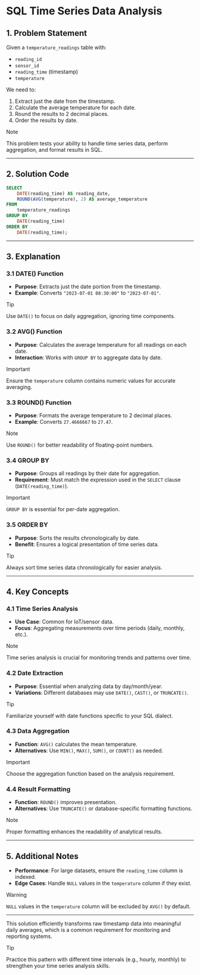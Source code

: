 # SQL Time Series Data Analysis  

## 1. **Problem Statement**  
Given a `temperature_readings` table with:  
- `reading_id`  
- `sensor_id`  
- `reading_time` (timestamp)  
- `temperature`  

We need to:  
1. Extract just the date from the timestamp.  
2. Calculate the average temperature for each date.  
3. Round the results to 2 decimal places.  
4. Order the results by date.  

> [!NOTE]  
> This problem tests your ability to handle time series data, perform aggregation, and format results in SQL.  

---

## 2. **Solution Code**  
```sql
SELECT
    DATE(reading_time) AS reading_date,
    ROUND(AVG(temperature), 2) AS average_temperature
FROM
    temperature_readings
GROUP BY
    DATE(reading_time)
ORDER BY
    DATE(reading_time);
```  

---

## 3. **Explanation**  

### 3.1 **DATE() Function**  
- **Purpose**: Extracts just the date portion from the timestamp.  
- **Example**: Converts `"2023-07-01 08:30:00"` to `"2023-07-01"`.  

> [!TIP]  
> Use `DATE()` to focus on daily aggregation, ignoring time components.  

### 3.2 **AVG() Function**  
- **Purpose**: Calculates the average temperature for all readings on each date.  
- **Interaction**: Works with `GROUP BY` to aggregate data by date.  

> [!IMPORTANT]  
> Ensure the `temperature` column contains numeric values for accurate averaging.  

### 3.3 **ROUND() Function**  
- **Purpose**: Formats the average temperature to 2 decimal places.  
- **Example**: Converts `27.4666667` to `27.47`.  

> [!NOTE]  
> Use `ROUND()` for better readability of floating-point numbers.  

### 3.4 **GROUP BY**  
- **Purpose**: Groups all readings by their date for aggregation.  
- **Requirement**: Must match the expression used in the `SELECT` clause (`DATE(reading_time)`).  

> [!IMPORTANT]  
> `GROUP BY` is essential for per-date aggregation.  

### 3.5 **ORDER BY**  
- **Purpose**: Sorts the results chronologically by date.  
- **Benefit**: Ensures a logical presentation of time series data.  

> [!TIP]  
> Always sort time series data chronologically for easier analysis.  

---

## 4. **Key Concepts**  

### 4.1 **Time Series Analysis**  
- **Use Case**: Common for IoT/sensor data.  
- **Focus**: Aggregating measurements over time periods (daily, monthly, etc.).  

> [!NOTE]  
> Time series analysis is crucial for monitoring trends and patterns over time.  

### 4.2 **Date Extraction**  
- **Purpose**: Essential when analyzing data by day/month/year.  
- **Variations**: Different databases may use `DATE()`, `CAST()`, or `TRUNCATE()`.  

> [!TIP]  
> Familiarize yourself with date functions specific to your SQL dialect.  

### 4.3 **Data Aggregation**  
- **Function**: `AVG()` calculates the mean temperature.  
- **Alternatives**: Use `MIN()`, `MAX()`, `SUM()`, or `COUNT()` as needed.  

> [!IMPORTANT]  
> Choose the aggregation function based on the analysis requirement.  

### 4.4 **Result Formatting**  
- **Function**: `ROUND()` improves presentation.  
- **Alternatives**: Use `TRUNCATE()` or database-specific formatting functions.  

> [!NOTE]  
> Proper formatting enhances the readability of analytical results.  

---

## 5. **Additional Notes**  
- **Performance**: For large datasets, ensure the `reading_time` column is indexed.  
- **Edge Cases**: Handle `NULL` values in the `temperature` column if they exist.  

> [!WARNING]  
> `NULL` values in the `temperature` column will be excluded by `AVG()` by default.  

---

This solution efficiently transforms raw timestamp data into meaningful daily averages, which is a common requirement for monitoring and reporting systems.  

> [!TIP]  
> Practice this pattern with different time intervals (e.g., hourly, monthly) to strengthen your time series analysis skills.  
